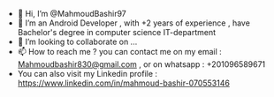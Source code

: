 - 👋 Hi, I’m @MahmoudBashir97
- 👀 I’m an Android Developer , with +2 years of experience , have Bachelor's degree in computer science IT-department
- 💞️ I’m looking to collaborate on ...
- 📫 How to reach me ? you can contact me on my email : Mahmoudbashir830@gmail.com , or on whatsapp : +201096589671
- You can also visit my Linkedin profile : https://www.linkedin.com/in/mahmoud-bashir-070553146

<!---
MahmoudBashir97/MahmoudBashir97 is a ✨ special ✨ repository because its `README.md` (this file) appears on your GitHub profile.
You can click the Preview link to take a look at your changes.
--->
